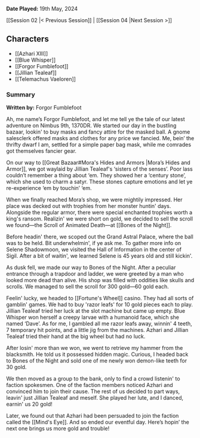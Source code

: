 **Date Played:** 19th May, 2024

[[Session 02 |< Previous Session]] | [[Session 04 |Next Session >]]

## Characters
- [[Azhari XIII]]
- [[Blue Whisper]]
- [[Forgor Fumblefoot]]
- [[Jillian Tealeaf]]
- [[Telemachus Vaeloren]]

### Summary

**Written by:** Forgor Fumblefoot

Ah, me name’s Forgor Fumblefoot, and let me tell ye the tale of our latest adventure on Nimbus 9th, 1370DR. We started our day in the bustling bazaar, lookin' to buy masks and fancy attire for the masked ball. A gnome salesclerk offered masks and clothes for any price we fancied. Me, bein’ the thrifty dwarf I am, settled for a simple paper bag mask, while me comrades got themselves fancier gear.

On our way to [[Great Bazaar#Mora's Hides and Armors |Mora’s Hides and Armor]], we got waylaid by Jillian Tealeaf's ‘sisters of the senses’. Poor lass couldn’t remember a thing about ‘em. They showed her a ‘century stone’, which she used to charm a satyr. These stones capture emotions and let ye re-experience ‘em by touchin’ ‘em.

When we finally reached Mora’s shop, we were mightily impressed. Her place was decked out with trophies from her monster huntin' days. Alongside the regular armor, there were special enchanted trophies worth a king's ransom. Realizin' we were short on gold, we decided to sell the scroll we found—the Scroll of Animated Death—at [[Bones of the Night]].

Before headin' there, we scoped out the Grand Astral Palace, where the ball was to be held. Bit underwhelmin', if ye ask me. To gather more info on Selene Shadowmoon, we visited the Hall of Information in the center of Sigil. After a bit of waitin', we learned Selene is 45 years old and still kickin'.

As dusk fell, we made our way to Bones of the Night. After a peculiar entrance through a trapdoor and ladder, we were greeted by a man who looked more dead than alive. His shop was filled with oddities like skulls and scrolls. We managed to sell the scroll for 300 gold—60 gold each.

Feelin' lucky, we headed to [[Fortune's Wheel]] casino. They had all sorts of gamblin' games. We had to buy 'razor leafs' for 10 gold pieces each to play. Jillian Tealeaf tried her luck at the slot machine but came up empty. Blue Whisper won herself a creepy larvae with a humanoid face, which she named ‘Dave’. As for me, I gambled all me razor leafs away, winnin' 4 teeth, 7 temporary hit points, and a little jig from the machines. Azhari and Jillian Tealeaf tried their hand at the big wheel but had no luck.

After losin' more than we won, we went to retrieve my hammer from the blacksmith. He told us it possessed hidden magic. Curious, I headed back to Bones of the Night and sold one of me newly won demon-like teeth for 30 gold.

We then moved as a group to the bank, only to find a crowd listenin' to faction spokesmen. One of the faction members noticed Azhari and convinced him to join their cause. The rest of us decided to part ways, leavin' just Jillian Tealeaf and meself. She played her lute, and I danced, earnin' us 20 gold!

Later, we found out that Azhari had been persuaded to join the faction called the [[Mind's Eye]]. And so ended our eventful day. Here’s hopin’ the next one brings us more gold and trouble!
